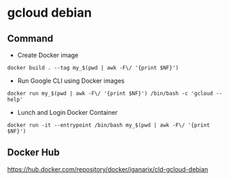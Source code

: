 # gcloud debian

## Command

+ Create Docker image

```
docker build . --tag my_$(pwd | awk -F\/ '{print $NF}')
```

+ Run Google CLI using Docker images

```
docker run my_$(pwd | awk -F\/ '{print $NF}') /bin/bash -c 'gcloud --help'
```

+ Lunch and Login Docker Container

```
docker run -it --entrypoint /bin/bash my_$(pwd | awk -F\/ '{print $NF}')
```

## Docker Hub

https://hub.docker.com/repository/docker/iganarix/cld-gcloud-debian
